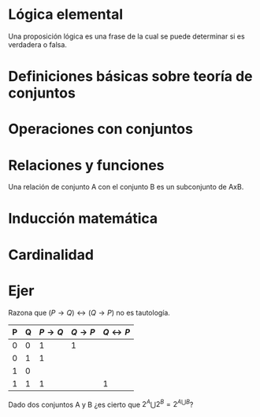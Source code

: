 # Lógica elemental
Una proposición lógica es una frase de la cual se puede determinar si es verdadera o falsa.

# Definiciones básicas sobre teoría de conjuntos
# Operaciones con conjuntos
# Relaciones y funciones
Una relación de conjunto A con el conjunto B es un subconjunto de AxB.

# Inducción matemática
# Cardinalidad
# Ejer
Razona que $(P\to Q)\leftrightarrow (Q\to P)$ no es tautología.

| P   | Q   | $P\to Q$ | $Q\to P$ | $Q\leftrightarrow P$ |
| --- | --- | -------- | -------- | -------------------- |
| 0   | 0   | 1         | 1         |                      |
| 0   | 1   | 1         |          |                      |
| 1   | 0   |          |          |                      |
| 1    | 1    | 1         |          | 1                     |

Dado dos conjuntos A y B ¿es cierto que $2^{A}\bigcup 2^{B}= 2^{A\bigcup B}$?
